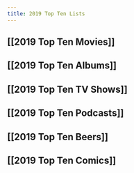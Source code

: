 ```yaml
---
title: 2019 Top Ten Lists
---
```


## [[2019 Top Ten Movies]]

## [[2019 Top Ten Albums]]

## [[2019 Top Ten TV Shows]]

## [[2019 Top Ten Podcasts]]

## [[2019 Top Ten Beers]]

## [[2019 Top Ten Comics]]
